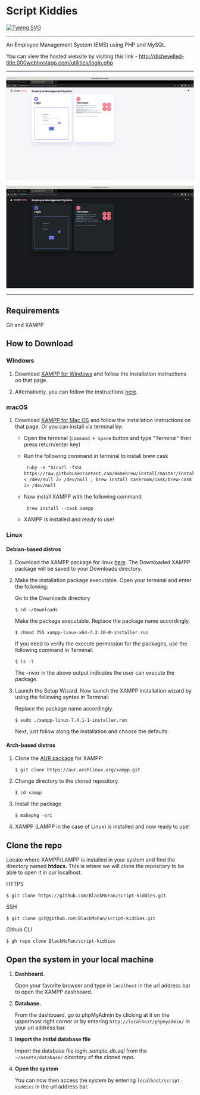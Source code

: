 # Script Kiddies
[![Typing SVG](https://readme-typing-svg.herokuapp.com?font=Comic+Neue&color=7380ec&center=true&lines=Employee+Management+System+%7C+Script+Kiddies)](https://git.io/typing-svg)

---
An Employee Management System (EMS) using PHP and MySQL.

You can view the hosted website by visiting this link - http://dishevelled-title.000webhostapp.com/utilities/login.php

---
![Alt text](https://github.com/BlackMoFan/script-kiddies/blob/main/assets/examples/example-light.png?raw=true)


![Alt text](https://github.com/BlackMoFan/script-kiddies/blob/main/assets/examples/example-dark.png?raw=true)

---
## Requirements

Git and XAMPP

## How to Download
### Windows
1. Download [XAMPP for Windows](https://www.apachefriends.org/download.html) and follow the installation instructions on that page.

2. Alternatively, you can follow the instructions [here](https://www.ionos.com/digitalguide/server/tools/xampp-tutorial-create-your-own-local-test-server/).

### macOS
1. Download [XAMPP for Mac OS](https://www.apachefriends.org/download.html) and follow the installation instructions on that page. Or you can install via terminal by:
    
    - Open the terminal (`command + space` button and type "Terminal" then press return/enter key)
    - Run the following command in terminal to install brew cask
    
           ruby -e "$(curl -fsSL https://raw.githubusercontent.com/Homebrew/install/master/install)" < /dev/null 2> /dev/null ; brew install caskroom/cask/brew-cask 2> /dev/null
       
    - Now install XAMPP with the following command
    
           brew install --cask xampp
      
    - XAMPP is installed and ready to use!

### Linux
#### Debian-based distros
1. Download the XAMPP package for linux [here](https://www.apachefriends.org/index.html). The Downloaded XAMPP package will be saved to your Downloads directory.
2. Make the installation package executable. Open your terminal and enter the following:

    Go to the Downloads directory
    
       $ cd ~/Downloads
    Make the package executable. Replace the package name accordingly.
    
       $ chmod 755 xampp-linux-x64-7.2.10-0-installer.run
    If you need to verify the execute permission for the packages, use the following command in Terminal:
    
       $ ls -l
    The –rwxr in the above output indicates the user can execute the package.

3. Launch the Setup Wizard. Now launch the XAMPP installation wizard by using the following syntax in Terminal:

    Replace the package name accordingly.

       $ sudo ./xampp-linux-7.4.1-1-installer.run
    Next, just follow along the installation and choose the defaults.   

#### Arch-based distros
1. Clone the [AUR package](https://aur.archlinux.org/packages/xampp) for XAMPP: 

       $ git clone https://aur.archlinux.org/xampp.git
2. Change directory to the cloned repository.

       $ cd xampp

3. Install the package

       $ makepkg -sri

4. XAMPP (LAMPP in the case of Linux) is installed and now ready to use!

## Clone the repo
Locate where XAMPP/LAMPP is installed in your system and find the directory named **htdocs**. This is where we will clone the repository to be able to open it in our localhost.
    
   HTTPS
    
    $ git clone https://github.com/BlackMoFan/script-kiddies.git
   
   SSH
   
    $ git clone git@github.com:BlackMoFan/script-kiddies.git
       
   Github CLI
       
    $ gh repo clone BlackMoFan/script-kiddies
       
## Open the system in your local machine

1. **Dashboard.**

    Open your favorite browser and type in `localhost` in the url address bar to open the XAMPP dashboard.

2. **Database.** 

    From the dashboard, go to phpMyAdmin by clicking at it on the uppermost right corner or by entering `http://localhost/phpmyadmin/` in your url address bar.

3. **Import the initial database file**

    Import the database file *login_sample_db.sql* from the `~/assets/database/` directory of the cloned repo.
    
4. **Open the system**

    You can now then access the system by entering `localhost/script-kiddies` in the url address bar.
